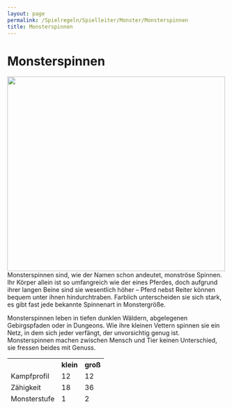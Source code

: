 ```yaml
---
layout: page
permalink: /Spielregeln/Spielleiter/Monster/Monsterspinnen
title: Monsterspinnen
---
```


# Monsterspinnen

<img alt="" height="447" src="{{ site.baseurl }}/assets/pics/weltenbuch/gallery/monster/nrm/monsterspinne.jpg" width="500" />
Monsterspinnen sind, wie der Namen schon andeutet, monströse Spinnen. Ihr Körper allein ist so umfangreich wie der eines Pferdes, doch aufgrund ihrer langen Beine sind sie wesentlich höher &ndash; Pferd nebst Reiter können bequem unter ihnen hindurchtraben. Farblich unterscheiden sie sich stark, es gibt fast jede bekannte Spinnenart in Monstergröße.

Monsterspinnen leben in tiefen dunklen Wäldern, abgelegenen Gebirgspfaden oder in Dungeons. Wie ihre kleinen Vettern spinnen sie ein Netz, in dem sich jeder verfängt, der unvorsichtig genug ist. Monsterspinnen machen zwischen Mensch und Tier keinen Unterschied, sie fressen beides mit Genuss.

<table>
<thead>
<tr><th> </th><th>klein</th><th>groß</th></tr>
<tr><td>Kampfprofil</td><td>12</td><td>12</td></tr>
<tr><td>Zähigkeit</td><td>18</td><td>36</td></tr>
<tr><td>Monsterstufe</td><td>1</td><td>2</td></tr>
</thead>
</table>
